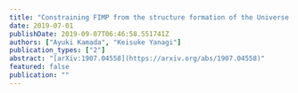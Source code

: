 ```yaml
---
title: "Constraining FIMP from the structure formation of the Universe: analytic mapping from $m_{\\mathrm{WDM}}$"
date: 2019-07-01
publishDate: 2019-09-07T06:46:58.551741Z
authors: ["Ayuki Kamada", "Keisuke Yanagi"]
publication_types: ["2"]
abstract: "[arXiv:1907.04558](https://arxiv.org/abs/1907.04558)"
featured: false
publication: ""
---
```


